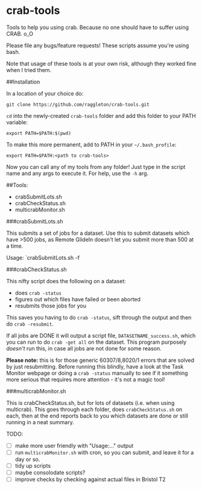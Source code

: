 crab-tools
==========

Tools to help you using crab. Because no one should have to suffer using CRAB. o_O

Please file any bugs/feature requests! These scripts assume you're using bash.

Note that usage of these tools is at your own risk, although they worked fine when I tried them.

##Installation

In a location of your choice do:

`git clone https://github.com/raggleton/crab-tools.git`

`cd` into the newly-created `crab-tools` folder and add this folder to your PATH variable:

`export PATH=$PATH:$(pwd)`

To make this more permanent, add to PATH in your `~/.bash_profile`:

`export PATH=$PATH:<path to crab-tools>` 

Now you can call any of my tools from any folder! Just type in the script name and any args to execute it. For help, use the `-h` arg.

##Tools:

- crabSubmitLots.sh
- crabCheckStatus.sh
- multicrabMonitor.sh

###crabSubmitLots.sh

This submits a set of jobs for a dataset. Use this to submit datasets which have >500 jobs, as Remote GlideIn doesn't let you submit more than 500 at a time. 

Usage: `crabSubmitLots.sh -f <FOLDER NAME>

###crabCheckStatus.sh

This nifty script does the following on a dataset:

- does `crab -status`
- figures out which files have failed or been aborted
- resubmits those jobs for you

This saves you having to do `crab -status`, sift through the output and then do `crab -resubmit`.

If all jobs are DONE it will output a script file, `DATASETNAME_success.sh`, which you can run to do `crab -get all` on the dataset. This program purposely *doesn't* run this, in case all jobs are not done for some reason.

**Please note:** this is for those generic 60307/8,8020/1 errors that are solved by just resubmitting. Before running this blindly, have a look at the Task Monitor webpage or doing a `crab -status` manually to see if it something more serious that requires more attention - it's not a magic tool!

###multicrabMonitor.sh

This is crabCheckStatus.sh, but for lots of datasets (i.e. when using multicrab). This goes through each folder, does `crabCheckStatus.sh` on each, then at the end reports back to you which datasets are done or still running in a neat summary.


TODO:
- [ ] make more user friendly with "Usage:..." output
- [ ] run `multicrabMonitor.sh` with cron, so you can submit, and leave it for a day or so.
- [ ] tidy up scripts
- [ ] maybe consolodate scripts?
- [ ] improve checks by checking against actual files in Bristol T2